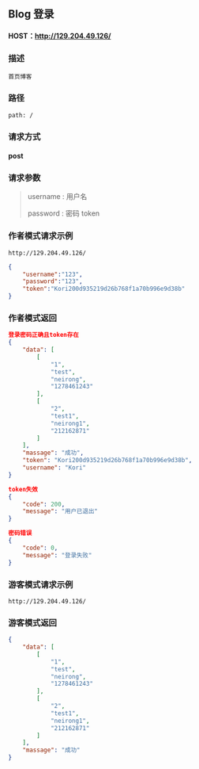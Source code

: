 ## Blog 登录



#### HOST：http://129.204.49.126/

### 描述
`首页博客`

### 路径
`path: /`

### 请求方式
#### post

### 请求参数
> username : 用户名
>
> password : 密码 
> token    

### 作者模式请求示例
`http://129.204.49.126/`
```json
{
    "username":"123",
    "password":"123",
    "token":"Kori200d935219d26b768f1a70b996e9d38b"
}
```

### 作者模式返回

```json
登录密码正确且token存在
{
    "data": [
        [
            "1",
            "test",
            "neirong",
            "1278461243"
        ],
        [
            "2",
            "test1",
            "neirong1",
            "212162871"
        ]
    ],
    "massage": "成功",
    "token": "Kori200d935219d26b768f1a70b996e9d38b",
    "username": "Kori"
}
```

```json
token失效
{
    "code": 200,
    "message": "用户已退出"
}
```

```json
密码错误
{
    "code": 0,
    "message": "登录失败"
}
```


### 游客模式请求示例
`http://129.204.49.126/`



### 游客模式返回
```json
{
    "data": [
        [
            "1",
            "test",
            "neirong",
            "1278461243"
        ],
        [
            "2",
            "test1",
            "neirong1",
            "212162871"
        ]
    ],
    "massage": "成功"
}
```